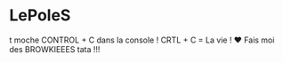 # LePoleS 
t moche
        CONTROL + C   dans la console !   CRTL + C = La vie ! ♥
Fais moi des BROWKIEEES tata !!! 
